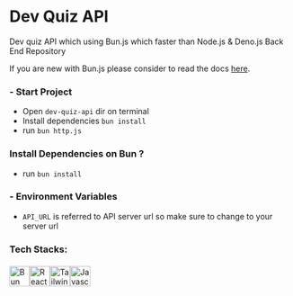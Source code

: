 # Dev Quiz API

Dev quiz API which using Bun.js which faster than Node.js & Deno.js
Back End Repository

If you are new with Bun.js please consider to read the docs <a href="https://bun.sh">here</a>.

### - Start Project
- Open `dev-quiz-api` dir on terminal
- Install dependencies `bun install`
- run `bun http.js`

### Install Dependencies on Bun ?
- run `bun install`


### - Environment Variables
- `API_URL` is referred to API server url so make sure to change to your server url


### Tech Stacks:
<div style="margin-top: 20px; display: flex;">
  <img src='https://svgshare.com/i/ixn.svg' alt="Bun JS" height="36px" />
  <img src='https://svgshare.com/i/iMA.svg' alt="React JS" height="36px" />
  <img src='https://svgshare.com/i/iLM.svg' alt="Tailwind CSS" height="36px" />
  <img src='https://svgshare.com/i/iLU.svg' title='Javascript' height="36px" />
</div>